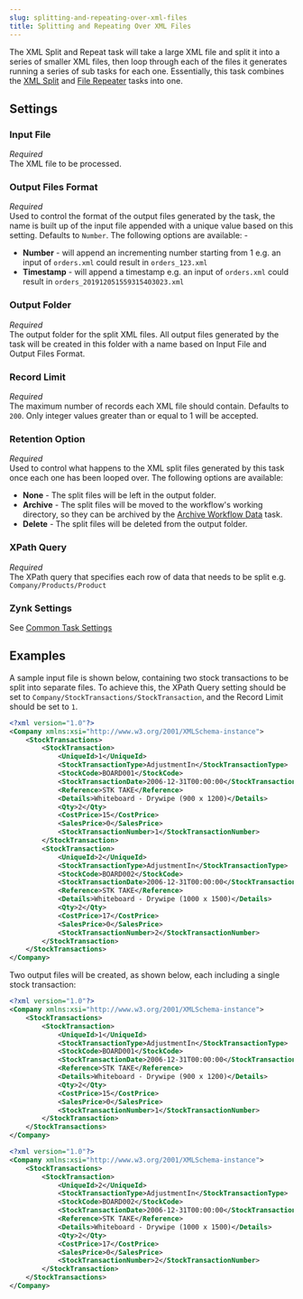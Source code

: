 ```yaml
---
slug: splitting-and-repeating-over-xml-files
title: Splitting and Repeating Over XML Files
---
```

The XML Split and Repeat task will take a large XML file and split it into a series of smaller XML files, then loop through each of the files it generates running a series of sub tasks for each one. Essentially, this task combines the [XML Split](splitting-xml-files) and [File Repeater](file-repeater) tasks into one.

## Settings
### Input File
_Required_  
The XML file to be processed.

### Output Files Format
_Required_  
Used to control the format of the output files generated by the task, the name is built up of the input file appended with a unique value based on this setting. Defaults to `Number`. The following options are available: -

 - **Number** - will append an incrementing number starting from 1 e.g. an input of `orders.xml` could result in `orders_123.xml`
 - **Timestamp** - will append a timestamp e.g. an input of `orders.xml` could result in `orders_201912051559315403023.xml`

### Output Folder
_Required_  
The output folder for the split XML files. All output files generated by the task will be created in this folder with a name based on Input File and Output Files Format.

### Record Limit
_Required_  
The maximum number of records each XML file should contain. Defaults to `200`. Only integer values greater than or equal to 1 will be accepted.

### Retention Option
_Required_  
Used to control what happens to the XML split files generated by this task once each one has been looped over. The following options are available:

 - **None** - The split files will be left in the output folder.
 - **Archive** - The split files will be moved to the workflow's working directory, so they can be archived by the [Archive Workflow Data](archive-workflow-data) task.
 - **Delete** - The split files will be deleted from the output folder.

### XPath Query
_Required_  
The XPath query that specifies each row of data that needs to be split e.g. `Company/Products/Product`

### Zynk Settings
See [Common Task Settings](common-task-settings)

## Examples
A sample input file is shown below, containing two stock transactions to be split into separate files. To achieve this, the XPath Query setting should be set to `Company/StockTransactions/StockTransaction`, and the Record Limit should be set to `1`.

```xml
<?xml version="1.0"?>
<Company xmlns:xsi="http://www.w3.org/2001/XMLSchema-instance">
    <StockTransactions>
        <StockTransaction>
            <UniqueId>1</UniqueId>
            <StockTransactionType>AdjustmentIn</StockTransactionType>
            <StockCode>BOARD001</StockCode>
            <StockTransactionDate>2006-12-31T00:00:00</StockTransactionDate>
            <Reference>STK TAKE</Reference>
            <Details>Whiteboard - Drywipe (900 x 1200)</Details>
            <Qty>2</Qty>
            <CostPrice>15</CostPrice>
            <SalesPrice>0</SalesPrice>
            <StockTransactionNumber>1</StockTransactionNumber>
        </StockTransaction>
        <StockTransaction>
            <UniqueId>2</UniqueId>
            <StockTransactionType>AdjustmentIn</StockTransactionType>
            <StockCode>BOARD002</StockCode>
            <StockTransactionDate>2006-12-31T00:00:00</StockTransactionDate>
            <Reference>STK TAKE</Reference>
            <Details>Whiteboard - Drywipe (1000 x 1500)</Details>
            <Qty>2</Qty>
            <CostPrice>17</CostPrice>
            <SalesPrice>0</SalesPrice>
            <StockTransactionNumber>2</StockTransactionNumber>
        </StockTransaction>
    </StockTransactions>
</Company>
```

Two output files will be created, as shown below, each including a single stock transaction:

```xml
<?xml version="1.0"?>
<Company xmlns:xsi="http://www.w3.org/2001/XMLSchema-instance">
    <StockTransactions>
        <StockTransaction>
            <UniqueId>1</UniqueId>
            <StockTransactionType>AdjustmentIn</StockTransactionType>
            <StockCode>BOARD001</StockCode>
            <StockTransactionDate>2006-12-31T00:00:00</StockTransactionDate>
            <Reference>STK TAKE</Reference>
            <Details>Whiteboard - Drywipe (900 x 1200)</Details>
            <Qty>2</Qty>
            <CostPrice>15</CostPrice>
            <SalesPrice>0</SalesPrice>
            <StockTransactionNumber>1</StockTransactionNumber>
        </StockTransaction>
    </StockTransactions>
</Company>
```

```xml
<?xml version="1.0"?>
<Company xmlns:xsi="http://www.w3.org/2001/XMLSchema-instance">
    <StockTransactions>
        <StockTransaction>
            <UniqueId>2</UniqueId>
            <StockTransactionType>AdjustmentIn</StockTransactionType>
            <StockCode>BOARD002</StockCode>
            <StockTransactionDate>2006-12-31T00:00:00</StockTransactionDate>
            <Reference>STK TAKE</Reference>
            <Details>Whiteboard - Drywipe (1000 x 1500)</Details>
            <Qty>2</Qty>
            <CostPrice>17</CostPrice>
            <SalesPrice>0</SalesPrice>
            <StockTransactionNumber>2</StockTransactionNumber>
        </StockTransaction>
    </StockTransactions>
</Company>
```
